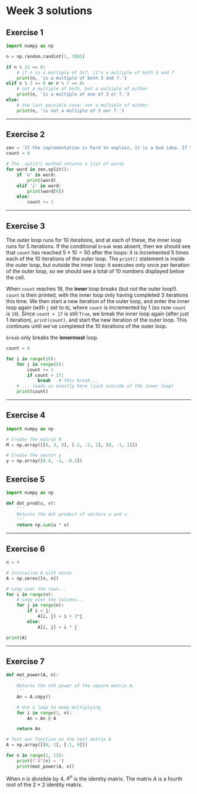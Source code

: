 # Week 3 solutions


## Exercise 1

```python
import numpy as np

n = np.random.randint(1, 1001)

if n % 21 == 0:
    # if n is a multiple of 3x7, it's a multiple of both 3 and 7
    print(n, 'is a multiple of both 3 and 7.')
elif n % 3 == 0 or n % 7 == 0:
    # not a multiple of both, but a multiple of either
    print(n, 'is a multiple of one of 3 or 7.')
else:
    # the last possible case: not a multiple of either
    print(n, 'is not a multiple of 3 nor 7.')
```

---

## Exercise 2

```python
zen = 'If the implementation is hard to explain, it is a bad idea. If the implementation is easy to explain, it may be a good idea.'
count = 0

# The .split() method returns a list of words
for word in zen.split():
    if 'e' in word:
        print(word)
    elif 'i' in word:
        print(word[0])
    else:
        count += 1
```

---

## Exercise 3

The outer loop runs for 10 iterations, and at each of these, the inner loop runs for 5 iterations. If the conditional `break` was absent, then we should see that `count` has reached $5\times 10 = 50$ after the loops: it is incremented 5 times each of the 10 iterations of the outer loop. The `print()` statement is inside the outer loop, but outside the inner loop: it executes only once per iteration of the outer loop, so we should see a total of 10 numbers displayed below the cell.

When `count` reaches 18, the **inner** loop breaks (but not the outer loop!). `count` is then printed, with the inner loop only having completed 3 iterations this time. We then start a new iteration of the outer loop, and enter the inner loop again (with `j` set to `0`), where `count` is incremented by 1 (so now `count` is `19`). Since `count > 17` is still `True`, we break the inner loop again (after just 1 iteration), `print(count)`, and start the new iteration of the outer loop. This continues until we've completed the 10 iterations of the outer loop.

`break` only breaks the **innermost** loop.

```python
count = 0

for i in range(10):
    for j in range(5):
        count += 1
        if count > 17:
            break   # this break...
    # ... leads us exactly here (just outside of the inner loop)
    print(count)
```

---

## Exercise 4

```python
import numpy as np

# Create the matrix M
M = np.array([[9, 3, 0], [-2, -2, 1], [0, -1, 1]])

# Create the vector y
y = np.array([0.4, -3, -0.3])
```

## Exercise 5

```python
import numpy as np

def dot_prod(u, v):
    '''
    Returns the dot product of vectors u and v.
    '''
    return np.sum(u * v)
```

---

## Exercise 6

```python
n = 4

# Initialise A with zeros
A = np.zeros([n, n])

# Loop over the rows...
for i in range(n):
    # Loop over the columns...
    for j in range(n):
        if i < j:
            A[i, j] = i + 2*j
        else:
            A[i, j] = i * j

print(A)
```

---

## Exercise 7

```python
def mat_power(A, n):
    '''
    Returns the nth power of the square matrix A.
    '''
    An = A.copy()

    # Use a loop to keep multiplying
    for i in range(1, n):
        An = An @ A

    return An

# Test our function on the test matrix A
A = np.array([[0, 1], [-1, 0]])

for n in range(1, 13):
    print(f'A^{n} = ')
    print(mat_power(A, n))
```

When $n$ is divisible by $4$, $A^n$ is the identity matrix. The matrix $A$ is a fourth root of the $2 \times 2$ identity matrix.
